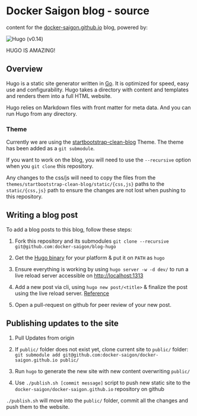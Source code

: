 # Docker Saigon blog - source

content for the [docker-saigon.github.io](http://docker-saigon.github.io) blog, powered by:

![Hugo](https://raw.githubusercontent.com/spf13/hugo/master/docs/static/img/hugo-logo.png) (v0.14)

HUGO IS AMAZING!

## Overview

Hugo is a static site generator written in [Go]().
It is optimized for speed, easy use and configurability.
Hugo takes a directory with content and templates and renders them into a full HTML website.

Hugo relies on Markdown files with front matter for meta data.
And you can run Hugo from any directory.

### Theme

Currently we are using the [startbootstrap-clean-blog](https://github.com/IronSummitMedia/startbootstrap-clean-blog) Theme.
The theme has been added as a `git submodule`. 

If you want to work on the blog, you will need to use the `--recursive` option
when you `git clone` this repository.

Any changes to the css/js will need to copy the files from the `themes/startbootstrap-clean-blog/static/{css,js}` paths to the `static/{css,js}` path to ensure the changes are not lost when pushing to this repository.

## Writing a blog post

To add a blog posts to this blog, follow these steps:

1. Fork this repository and its submodules `git clone --recursive git@github.com:docker-saigon/blog-hugo`

1. Get the [Hugo binary](https://github.com/spf13/hugo/releases/latest) for your platform & put it on `PATH` as `hugo`

1. Ensure everything is working by using `hugo server -w -d dev/` to run a live reload server accessible on [http://localhost:1313](http://localhost:1313)

1. Add a new post via cli, using `hugo new post/<title>` & finalize the post using the live reload server. [Reference](https://gohugo.io/commands/hugo_new/)

1. Open a pull-request on github for peer review of your new post.

## Publishing updates to the site

1. Pull Updates from origin

1. If `public/` folder does not exist yet, clone current site to `public/` folder: `git submodule add git@github.com:docker-saigon/docker-saigon.github.io public/`

1. Run `hugo` to generate the new site with new content overwriting `public/`

1. Use `./publish.sh [commit message]` script to push new static site to the `docker-saigon/docker-saigon.github.io` repository on github

`./publish.sh` will move into the `public/` folder, commit all the changes and push them to the website.
